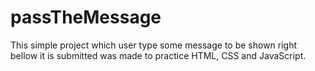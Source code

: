 # passTheMessage

This simple project which user type some message to be shown right bellow it is submitted was made to practice HTML, CSS and JavaScript.
